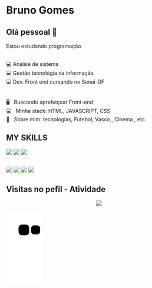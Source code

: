 <largura da img = "auto" src="https://github.com/bruiinsilva/bruiinsilva/blob/master/ " >


# Bruno Gomes

## Olá pessoal 👋

Estou estudando programação 
 
<br />
💻 Analise de sistema 
 <br />
💻 Gestão tecnológia da informação 
<br />
💻 Dev. Front end cursando  no Senai-DF
 <br />


 <br/>  🖥️ &nbsp; Buscando aprefeiçoar Front-end 
 <br/> :computer: &nbsp; Minha stack:  HTML,  JAVASCRIPT,  CSS 
 <br/> 💬  &nbsp; Sobre mim: tecnologias, Futebol, Vasco , Cinema , etc.

  
## MY SKILLS
 
<div><div>
<img width="30px" src="https://encrypted-tbn0.gstatic.com/images?q=tbn:ANd9GcSF4-Pj2upLHdCjs6Ko1hysW9-I_JGIWMPraA&usqp=CAU" />
<img width="30px" src="https://cdn.jsdelivr.net/gh/devicons/devicon/icons/javascript/javascript-original.svg" />
<img width="30px" src="https://blog-fabrica-prod.s3.amazonaws.com/wp-content/uploads/2018/12/06103758/Html5.ico" />


 
</div>
 
##

<div>
 <a href="https://api.whatsapp.com/send?phone=61982856849&text=Ol%C3%A1!"><img src="https://img.shields.io/badge/WhatsApp-25D366?style=for-the-badge&logo=whatsapp&logoColor=white" /></a>
 <a href="https://www.instagram.com/bruniingomes"><img src="https://img.shields.io/badge/Instagram-E4405F?style=for-the-badge&logo=instagram&logoColor=white" /></a> 
 <a href="bruno.bg820@gmail.com"><img src="https://img.shields.io/badge/Gmail-D14836?style=for-the-badge&logo=gmail&logoColor=white" /></a>
 <a href="https://www.linkedin.com/in/bruno-gomes-11429016a/"><img src="https://img.shields.io/badge/LinkedIn-0077B5?style=for-the-badge&logo=linkedin&logoColor=white" /></a>
</div>

## Visitas no pefil - Atividade

<!-- contagem de visitante -->

<p align="center" >   
  <img src="https://profile-counter.glitch.me/bruiinsilva/count.svg" />  
</p>


<!-- fluxo de trabalho github   -->

 ![github contribution grid snake animation](https://raw.githubusercontent.com/alexiakattah/alexiakattah/output/github-contribution-grid-snake.svg)

 



